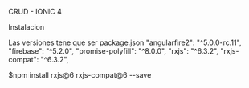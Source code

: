 CRUD - IONIC 4

Instalacion

Las versiones tene que ser package.json
"angularfire2": "^5.0.0-rc.11",
"firebase": "^5.2.0",
"promise-polyfill": "^8.0.0",
"rxjs": "^6.3.2",
"rxjs-compat": "^6.3.2",

$npm install rxjs@6 rxjs-compat@6 --save

